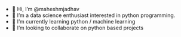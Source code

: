 - 👋 Hi, I’m @maheshmjadhav
- 👀 I’m a data science  enthusiast interested in python programming. 
- 🌱 I’m currently learning python / machine learning 
- 💞️ I’m looking to collaborate on python based projects

<!---
maheshmjadhav/maheshmjadhav is a ✨ special ✨ repository because its `README.md` (this file) appears on your GitHub profile.
You can click the Preview link to take a look at your changes.
--->
